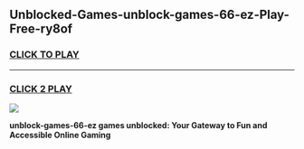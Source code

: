 
## Unblocked-Games-unblock-games-66-ez-Play-Free-ry8of
<h3>
<a href="https://premium76.site?title=unblock-games-66-ez&ref=17A">CLICK TO PLAY</a></h3>
<hr>

<h3>
<a href="https://premium76.site?title=unblock-games-66-ez&ref=17A">CLICK 2 PLAY</a>
  
</h3>

<a href="https://premium76.site?title=unblock-games-66-ez&ref=17A"><img src="https://clearcache.store/games.png"></a>


**unblock-games-66-ez games unblocked: Your Gateway to Fun and Accessible Online Gaming**
